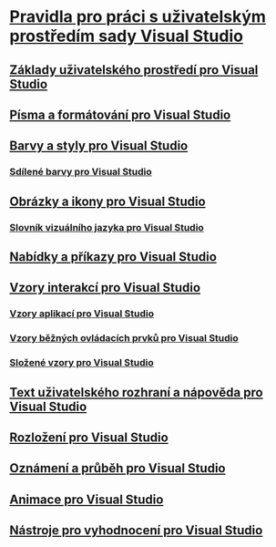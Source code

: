 # [Pravidla pro práci s uživatelským prostředím sady Visual Studio](visual-studio-user-experience-guidelines.md)
## [Základy uživatelského prostředí pro Visual Studio](ux-essentials-for-visual-studio.md)
## [Písma a formátování pro Visual Studio](fonts-and-formatting-for-visual-studio.md)
## [Barvy a styly pro Visual Studio](colors-and-styling-for-visual-studio.md)
### [Sdílené barvy pro Visual Studio](shared-colors-for-visual-studio.md)
## [Obrázky a ikony pro Visual Studio](images-and-icons-for-visual-studio.md)
### [Slovník vizuálního jazyka pro Visual Studio](visual-language-dictionary-for-visual-studio.md)
## [Nabídky a příkazy pro Visual Studio](menus-and-commands-for-visual-studio.md)
## [Vzory interakcí pro Visual Studio](interaction-patterns-for-visual-studio.md)
### [Vzory aplikací pro Visual Studio](application-patterns-for-visual-studio.md)
### [Vzory běžných ovládacích prvků pro Visual Studio](common-control-patterns-for-visual-studio.md)
### [Složené vzory pro Visual Studio](composite-patterns-for-visual-studio.md)
## [Text uživatelského rozhraní a nápověda pro Visual Studio](ui-text-and-help-for-visual-studio.md)
## [Rozložení pro Visual Studio](layout-for-visual-studio.md)
## [Oznámení a průběh pro Visual Studio](notifications-and-progress-for-visual-studio.md)
## [Animace pro Visual Studio](animations-for-visual-studio.md)
## [Nástroje pro vyhodnocení pro Visual Studio](evaluation-tools-for-visual-studio.md)
